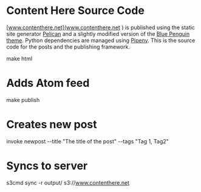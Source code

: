 # Content Here Source Code

[www.contenthere.net](www.contenthere.net ) is published using the static site generator [Pelican](https://docs.getpelican.com/en/stable/) and a slightly modified version of the [Blue Penguin theme](https://github.com/jody-frankowski/blue-penguin). Python dependencies are managed using [Pipenv](https://github.com/pypa/pipenv).  This is the source code for the posts and the publishing framework.

make html

# Adds Atom feed
make publish 

# Creates new post

invoke newpost --title "The title of the post" --tags "Tag 1, Tag2"

# Syncs to server

s3cmd sync -r output/ s3://www.contenthere.net